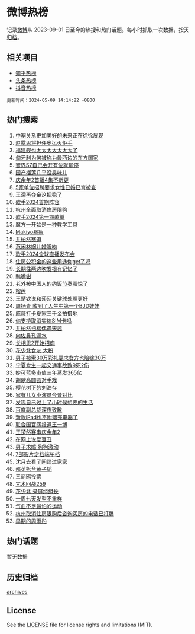 # 微博热榜

记录[微博](https://www.weibo.com)从 2023-09-01 日至今的热搜和热门话题。每小时抓取一次数据，按天[归档](archives)。

## 相关项目

- [知乎热榜](https://github.com/hotarchive/zhihu)
- [头条热榜](https://github.com/hotarchive/toutiao)
- [抖音热榜](https://github.com/hotarchive/douyin)


`更新时间：2024-05-09 14:14:22 +0800`

## 热门搜索

1. [中塞关系更加美好的未来正在徐徐展现](https://m.weibo.cn/search?containerid=100103type%3D1%26t%3D10%26q%3D%23%E4%B8%AD%E5%A1%9E%E5%85%B3%E7%B3%BB%E6%9B%B4%E5%8A%A0%E7%BE%8E%E5%A5%BD%E7%9A%84%E6%9C%AA%E6%9D%A5%E6%AD%A3%E5%9C%A8%E5%BE%90%E5%BE%90%E5%B1%95%E7%8E%B0%23&stream_entry_id=51&isnewpage=1&extparam=seat%3D1%26pos%3D0%26stream_entry_id%3D51%26filter_type%3Drealtimehot%26q%3D%2523%25E4%25B8%25AD%25E5%25A1%259E%25E5%2585%25B3%25E7%25B3%25BB%25E6%259B%25B4%25E5%258A%25A0%25E7%25BE%258E%25E5%25A5%25BD%25E7%259A%2584%25E6%259C%25AA%25E6%259D%25A5%25E6%25AD%25A3%25E5%259C%25A8%25E5%25BE%2590%25E5%25BE%2590%25E5%25B1%2595%25E7%258E%25B0%2523%26c_type%3D51%26dgr%3D0%26cate%3D10103%26display_time%3D1715235261%26pre_seqid%3D171523526138602980896)
1. [赵露思将担任奥运火炬手](https://m.weibo.cn/search?containerid=100103type%3D1%26t%3D10%26q%3D%23%E8%B5%B5%E9%9C%B2%E6%80%9D%E5%B0%86%E6%8B%85%E4%BB%BB%E5%A5%A5%E8%BF%90%E7%81%AB%E7%82%AC%E6%89%8B%23&stream_entry_id=31&isnewpage=1&extparam=seat%3D1%26cate%3D5001%26realpos%3D1%26pos%3D0%26stream_entry_id%3D31%26band_rank%3D1%26flag%3D2%26lcate%3D5001%26filter_type%3Drealtimehot%26q%3D%2523%25E8%25B5%25B5%25E9%259C%25B2%25E6%2580%259D%25E5%25B0%2586%25E6%258B%2585%25E4%25BB%25BB%25E5%25A5%25A5%25E8%25BF%2590%25E7%2581%25AB%25E7%2582%25AC%25E6%2589%258B%2523%26c_type%3D31%26dgr%3D0%26display_time%3D1715235261%26pre_seqid%3D171523526138602980896)
1. [福建舰也太太太太太太大了](https://m.weibo.cn/search?containerid=100103type%3D1%26t%3D10%26q%3D%23%E7%A6%8F%E5%BB%BA%E8%88%B0%E4%B9%9F%E5%A4%AA%E5%A4%AA%E5%A4%AA%E5%A4%AA%E5%A4%AA%E5%A4%AA%E5%A4%A7%E4%BA%86%23&stream_entry_id=31&isnewpage=1&extparam=seat%3D1%26cate%3D5001%26realpos%3D2%26pos%3D1%26stream_entry_id%3D31%26band_rank%3D2%26flag%3D1%26lcate%3D5001%26filter_type%3Drealtimehot%26q%3D%2523%25E7%25A6%258F%25E5%25BB%25BA%25E8%2588%25B0%25E4%25B9%259F%25E5%25A4%25AA%25E5%25A4%25AA%25E5%25A4%25AA%25E5%25A4%25AA%25E5%25A4%25AA%25E5%25A4%25AA%25E5%25A4%25A7%25E4%25BA%2586%2523%26c_type%3D31%26dgr%3D0%26display_time%3D1715235261%26pre_seqid%3D171523526138602980896)
1. [匈牙利为何被称为最西边的东方国家](https://m.weibo.cn/search?containerid=100103type%3D1%26t%3D10%26q%3D%23%E5%8C%88%E7%89%99%E5%88%A9%E4%B8%BA%E4%BD%95%E8%A2%AB%E7%A7%B0%E4%B8%BA%E6%9C%80%E8%A5%BF%E8%BE%B9%E7%9A%84%E4%B8%9C%E6%96%B9%E5%9B%BD%E5%AE%B6%23&stream_entry_id=31&isnewpage=1&extparam=seat%3D1%26cate%3D5001%26realpos%3D3%26pos%3D2%26stream_entry_id%3D31%26band_rank%3D3%26flag%3D0%26lcate%3D5001%26filter_type%3Drealtimehot%26q%3D%2523%25E5%258C%2588%25E7%2589%2599%25E5%2588%25A9%25E4%25B8%25BA%25E4%25BD%2595%25E8%25A2%25AB%25E7%25A7%25B0%25E4%25B8%25BA%25E6%259C%2580%25E8%25A5%25BF%25E8%25BE%25B9%25E7%259A%2584%25E4%25B8%259C%25E6%2596%25B9%25E5%259B%25BD%25E5%25AE%25B6%2523%26c_type%3D31%26dgr%3D0%26display_time%3D1715235261%26pre_seqid%3D171523526138602980896)
1. [智界S7自己会开有位就能停](https://m.weibo.cn/search?containerid=100103type%3D1%26t%3D10%26q%3D%23%E6%99%BA%E7%95%8CS7%E8%87%AA%E5%B7%B1%E4%BC%9A%E5%BC%80%E6%9C%89%E4%BD%8D%E5%B0%B1%E8%83%BD%E5%81%9C%23&stream_entry_id=31&isnewpage=1&extparam=seat%3D1%26cate%3D5001%26topic_ad%3D1%26stream_entry_id%3D31%26band_rank%3D4%26lcate%3D5001%26is_ad_pos%3D1%26pos%3D3%26filter_type%3Drealtimehot%26q%3D%2523%25E6%2599%25BA%25E7%2595%258CS7%25E8%2587%25AA%25E5%25B7%25B1%25E4%25BC%259A%25E5%25BC%2580%25E6%259C%2589%25E4%25BD%258D%25E5%25B0%25B1%25E8%2583%25BD%25E5%2581%259C%2523%26c_type%3D31%26dgr%3D0%26adid%3D235613%26display_time%3D1715235261%26pre_seqid%3D171523526138602980896)
1. [国产榴莲几乎没臭味儿](https://m.weibo.cn/search?containerid=100103type%3D1%26t%3D10%26q%3D%23%E5%9B%BD%E4%BA%A7%E6%A6%B4%E8%8E%B2%E5%87%A0%E4%B9%8E%E6%B2%A1%E8%87%AD%E5%91%B3%E5%84%BF%23&stream_entry_id=31&isnewpage=1&extparam=seat%3D1%26cate%3D5001%26realpos%3D4%26pos%3D4%26stream_entry_id%3D31%26band_rank%3D4%26flag%3D2%26lcate%3D5001%26filter_type%3Drealtimehot%26q%3D%2523%25E5%259B%25BD%25E4%25BA%25A7%25E6%25A6%25B4%25E8%258E%25B2%25E5%2587%25A0%25E4%25B9%258E%25E6%25B2%25A1%25E8%2587%25AD%25E5%2591%25B3%25E5%2584%25BF%2523%26c_type%3D31%26dgr%3D0%26display_time%3D1715235261%26pre_seqid%3D171523526138602980896)
1. [庆余年2首播4集不断更](https://m.weibo.cn/search?containerid=100103type%3D1%26t%3D10%26q%3D%23%E5%BA%86%E4%BD%99%E5%B9%B42%E9%A6%96%E6%92%AD4%E9%9B%86%E4%B8%8D%E6%96%AD%E6%9B%B4%23&stream_entry_id=31&isnewpage=1&extparam=seat%3D1%26cate%3D5001%26realpos%3D5%26pos%3D5%26stream_entry_id%3D31%26band_rank%3D5%26flag%3D16%26lcate%3D5001%26filter_type%3Drealtimehot%26q%3D%2523%25E5%25BA%2586%25E4%25BD%2599%25E5%25B9%25B42%25E9%25A6%2596%25E6%2592%25AD4%25E9%259B%2586%25E4%25B8%258D%25E6%2596%25AD%25E6%259B%25B4%2523%26c_type%3D31%26dgr%3D0%26display_time%3D1715235261%26pre_seqid%3D171523526138602980896)
1. [5家单位招聘要求女性已婚已育被查](https://m.weibo.cn/search?containerid=100103type%3D1%26t%3D10%26q%3D%235%E5%AE%B6%E5%8D%95%E4%BD%8D%E6%8B%9B%E8%81%98%E8%A6%81%E6%B1%82%E5%A5%B3%E6%80%A7%E5%B7%B2%E5%A9%9A%E5%B7%B2%E8%82%B2%E8%A2%AB%E6%9F%A5%23&stream_entry_id=31&isnewpage=1&extparam=seat%3D1%26cate%3D5001%26realpos%3D6%26pos%3D6%26stream_entry_id%3D31%26band_rank%3D6%26flag%3D0%26lcate%3D5001%26filter_type%3Drealtimehot%26q%3D%25235%25E5%25AE%25B6%25E5%258D%2595%25E4%25BD%258D%25E6%258B%259B%25E8%2581%2598%25E8%25A6%2581%25E6%25B1%2582%25E5%25A5%25B3%25E6%2580%25A7%25E5%25B7%25B2%25E5%25A9%259A%25E5%25B7%25B2%25E8%2582%25B2%25E8%25A2%25AB%25E6%259F%25A5%2523%26c_type%3D31%26dgr%3D0%26display_time%3D1715235261%26pre_seqid%3D171523526138602980896)
1. [王濛再夺金这把稳了](https://m.weibo.cn/search?containerid=100103type%3D1%26t%3D10%26q%3D%23%E7%8E%8B%E6%BF%9B%E5%86%8D%E5%A4%BA%E9%87%91%E8%BF%99%E6%8A%8A%E7%A8%B3%E4%BA%86%23&stream_entry_id=31&isnewpage=1&extparam=seat%3D1%26cate%3D5001%26topic_ad%3D1%26stream_entry_id%3D31%26band_rank%3D7%26lcate%3D5001%26is_ad_pos%3D1%26pos%3D7%26filter_type%3Drealtimehot%26q%3D%2523%25E7%258E%258B%25E6%25BF%259B%25E5%2586%258D%25E5%25A4%25BA%25E9%2587%2591%25E8%25BF%2599%25E6%258A%258A%25E7%25A8%25B3%25E4%25BA%2586%2523%26c_type%3D31%26dgr%3D0%26adid%3D235643%26display_time%3D1715235261%26pre_seqid%3D171523526138602980896)
1. [歌手2024首期阵容](https://m.weibo.cn/search?containerid=100103type%3D1%26t%3D10%26q%3D%23%E6%AD%8C%E6%89%8B2024%E9%A6%96%E6%9C%9F%E9%98%B5%E5%AE%B9%23&stream_entry_id=31&isnewpage=1&extparam=seat%3D1%26cate%3D5001%26realpos%3D7%26pos%3D8%26stream_entry_id%3D31%26band_rank%3D7%26flag%3D1%26lcate%3D5001%26filter_type%3Drealtimehot%26q%3D%2523%25E6%25AD%258C%25E6%2589%258B2024%25E9%25A6%2596%25E6%259C%259F%25E9%2598%25B5%25E5%25AE%25B9%2523%26c_type%3D31%26dgr%3D0%26display_time%3D1715235261%26pre_seqid%3D171523526138602980896)
1. [杭州全面取消住房限购](https://m.weibo.cn/search?containerid=100103type%3D1%26t%3D10%26q%3D%23%E6%9D%AD%E5%B7%9E%E5%85%A8%E9%9D%A2%E5%8F%96%E6%B6%88%E4%BD%8F%E6%88%BF%E9%99%90%E8%B4%AD%23&stream_entry_id=31&isnewpage=1&extparam=seat%3D1%26cate%3D5001%26realpos%3D8%26pos%3D9%26stream_entry_id%3D31%26band_rank%3D8%26flag%3D0%26lcate%3D5001%26filter_type%3Drealtimehot%26q%3D%2523%25E6%259D%25AD%25E5%25B7%259E%25E5%2585%25A8%25E9%259D%25A2%25E5%258F%2596%25E6%25B6%2588%25E4%25BD%258F%25E6%2588%25BF%25E9%2599%2590%25E8%25B4%25AD%2523%26c_type%3D31%26dgr%3D0%26display_time%3D1715235261%26pre_seqid%3D171523526138602980896)
1. [歌手2024第一期歌单](https://m.weibo.cn/search?containerid=100103type%3D1%26t%3D10%26q%3D%23%E6%AD%8C%E6%89%8B2024%E7%AC%AC%E4%B8%80%E6%9C%9F%E6%AD%8C%E5%8D%95%23&stream_entry_id=31&isnewpage=1&extparam=seat%3D1%26cate%3D5001%26realpos%3D9%26pos%3D10%26stream_entry_id%3D31%26band_rank%3D9%26flag%3D1%26lcate%3D5001%26filter_type%3Drealtimehot%26q%3D%2523%25E6%25AD%258C%25E6%2589%258B2024%25E7%25AC%25AC%25E4%25B8%2580%25E6%259C%259F%25E6%25AD%258C%25E5%258D%2595%2523%26c_type%3D31%26dgr%3D0%26display_time%3D1715235261%26pre_seqid%3D171523526138602980896)
1. [魔方一开始是一种教学工具](https://m.weibo.cn/search?containerid=100103type%3D1%26t%3D10%26q%3D%23%E9%AD%94%E6%96%B9%E4%B8%80%E5%BC%80%E5%A7%8B%E6%98%AF%E4%B8%80%E7%A7%8D%E6%95%99%E5%AD%A6%E5%B7%A5%E5%85%B7%23&stream_entry_id=31&isnewpage=1&extparam=seat%3D1%26cate%3D5001%26realpos%3D10%26pos%3D11%26stream_entry_id%3D31%26band_rank%3D10%26flag%3D1%26lcate%3D5001%26filter_type%3Drealtimehot%26q%3D%2523%25E9%25AD%2594%25E6%2596%25B9%25E4%25B8%2580%25E5%25BC%2580%25E5%25A7%258B%25E6%2598%25AF%25E4%25B8%2580%25E7%25A7%258D%25E6%2595%2599%25E5%25AD%25A6%25E5%25B7%25A5%25E5%2585%25B7%2523%26c_type%3D31%26dgr%3D0%26display_time%3D1715235261%26pre_seqid%3D171523526138602980896)
1. [Makiyo暴瘦](https://m.weibo.cn/search?containerid=100103type%3D1%26t%3D10%26q%3D%23Makiyo%E6%9A%B4%E7%98%A6%23&stream_entry_id=31&isnewpage=1&extparam=seat%3D1%26cate%3D5001%26realpos%3D11%26pos%3D12%26stream_entry_id%3D31%26band_rank%3D11%26flag%3D1%26lcate%3D5001%26filter_type%3Drealtimehot%26q%3D%2523Makiyo%25E6%259A%25B4%25E7%2598%25A6%2523%26c_type%3D31%26dgr%3D0%26display_time%3D1715235261%26pre_seqid%3D171523526138602980896)
1. [井柏然赛道](https://m.weibo.cn/search?containerid=100103type%3D1%26t%3D10%26q%3D%E4%BA%95%E6%9F%8F%E7%84%B6%E8%B5%9B%E9%81%93&stream_entry_id=31&isnewpage=1&extparam=seat%3D1%26cate%3D5001%26realpos%3D12%26pos%3D13%26stream_entry_id%3D31%26band_rank%3D12%26flag%3D1%26lcate%3D5001%26filter_type%3Drealtimehot%26q%3D%25E4%25BA%2595%25E6%259F%258F%25E7%2584%25B6%25E8%25B5%259B%25E9%2581%2593%26c_type%3D31%26dgr%3D0%26display_time%3D1715235261%26pre_seqid%3D171523526138602980896)
1. [范闲林婉儿婚服吻](https://m.weibo.cn/search?containerid=100103type%3D1%26t%3D10%26q%3D%23%E8%8C%83%E9%97%B2%E6%9E%97%E5%A9%89%E5%84%BF%E5%A9%9A%E6%9C%8D%E5%90%BB%23&stream_entry_id=31&isnewpage=1&extparam=seat%3D1%26cate%3D5001%26realpos%3D13%26pos%3D14%26stream_entry_id%3D31%26band_rank%3D13%26flag%3D1%26lcate%3D5001%26filter_type%3Drealtimehot%26q%3D%2523%25E8%258C%2583%25E9%2597%25B2%25E6%259E%2597%25E5%25A9%2589%25E5%2584%25BF%25E5%25A9%259A%25E6%259C%258D%25E5%2590%25BB%2523%26c_type%3D31%26dgr%3D0%26display_time%3D1715235261%26pre_seqid%3D171523526138602980896)
1. [歌手2024全球直播发布会](https://m.weibo.cn/search?containerid=100103type%3D1%26t%3D10%26q%3D%E6%AD%8C%E6%89%8B2024%E5%85%A8%E7%90%83%E7%9B%B4%E6%92%AD%E5%8F%91%E5%B8%83%E4%BC%9A&stream_entry_id=31&isnewpage=1&extparam=seat%3D1%26cate%3D5001%26realpos%3D14%26pos%3D15%26stream_entry_id%3D31%26band_rank%3D14%26flag%3D1%26lcate%3D5001%26filter_type%3Drealtimehot%26q%3D%25E6%25AD%258C%25E6%2589%258B2024%25E5%2585%25A8%25E7%2590%2583%25E7%259B%25B4%25E6%2592%25AD%25E5%258F%2591%25E5%25B8%2583%25E4%25BC%259A%26c_type%3D31%26dgr%3D0%26display_time%3D1715235261%26pre_seqid%3D171523526138602980896)
1. [住房公积金的这些用途你get了吗](https://m.weibo.cn/search?containerid=100103type%3D1%26t%3D10%26q%3D%23%E4%BD%8F%E6%88%BF%E5%85%AC%E7%A7%AF%E9%87%91%E7%9A%84%E8%BF%99%E4%BA%9B%E7%94%A8%E9%80%94%E4%BD%A0get%E4%BA%86%E5%90%97%23&stream_entry_id=31&isnewpage=1&extparam=seat%3D1%26cate%3D5001%26realpos%3D15%26pos%3D16%26stream_entry_id%3D31%26band_rank%3D15%26flag%3D1%26lcate%3D5001%26filter_type%3Drealtimehot%26q%3D%2523%25E4%25BD%258F%25E6%2588%25BF%25E5%2585%25AC%25E7%25A7%25AF%25E9%2587%2591%25E7%259A%2584%25E8%25BF%2599%25E4%25BA%259B%25E7%2594%25A8%25E9%2580%2594%25E4%25BD%25A0get%25E4%25BA%2586%25E5%2590%2597%2523%26c_type%3D31%26dgr%3D0%26display_time%3D1715235261%26pre_seqid%3D171523526138602980896)
1. [长期往两边吹发根有记忆了](https://m.weibo.cn/search?containerid=100103type%3D1%26t%3D10%26q%3D%E9%95%BF%E6%9C%9F%E5%BE%80%E4%B8%A4%E8%BE%B9%E5%90%B9%E5%8F%91%E6%A0%B9%E6%9C%89%E8%AE%B0%E5%BF%86%E4%BA%86&stream_entry_id=31&isnewpage=1&extparam=seat%3D1%26cate%3D5001%26realpos%3D16%26pos%3D17%26stream_entry_id%3D31%26band_rank%3D16%26flag%3D0%26lcate%3D5001%26filter_type%3Drealtimehot%26q%3D%25E9%2595%25BF%25E6%259C%259F%25E5%25BE%2580%25E4%25B8%25A4%25E8%25BE%25B9%25E5%2590%25B9%25E5%258F%2591%25E6%25A0%25B9%25E6%259C%2589%25E8%25AE%25B0%25E5%25BF%2586%25E4%25BA%2586%26c_type%3D31%26dgr%3D0%26display_time%3D1715235261%26pre_seqid%3D171523526138602980896)
1. [鸭嘴钳](https://m.weibo.cn/search?containerid=100103type%3D1%26t%3D10%26q%3D%E9%B8%AD%E5%98%B4%E9%92%B3&stream_entry_id=31&isnewpage=1&extparam=seat%3D1%26cate%3D5001%26realpos%3D17%26pos%3D18%26stream_entry_id%3D31%26band_rank%3D17%26flag%3D0%26lcate%3D5001%26filter_type%3Drealtimehot%26q%3D%25E9%25B8%25AD%25E5%2598%25B4%25E9%2592%25B3%26c_type%3D31%26dgr%3D0%26display_time%3D1715235261%26pre_seqid%3D171523526138602980896)
1. [老外被中国人的约饭节奏震惊了](https://m.weibo.cn/search?containerid=100103type%3D1%26t%3D10%26q%3D%23%E8%80%81%E5%A4%96%E8%A2%AB%E4%B8%AD%E5%9B%BD%E4%BA%BA%E7%9A%84%E7%BA%A6%E9%A5%AD%E8%8A%82%E5%A5%8F%E9%9C%87%E6%83%8A%E4%BA%86%23&stream_entry_id=31&isnewpage=1&extparam=seat%3D1%26cate%3D5001%26realpos%3D18%26pos%3D19%26stream_entry_id%3D31%26band_rank%3D18%26flag%3D0%26lcate%3D5001%26filter_type%3Drealtimehot%26q%3D%2523%25E8%2580%2581%25E5%25A4%2596%25E8%25A2%25AB%25E4%25B8%25AD%25E5%259B%25BD%25E4%25BA%25BA%25E7%259A%2584%25E7%25BA%25A6%25E9%25A5%25AD%25E8%258A%2582%25E5%25A5%258F%25E9%259C%2587%25E6%2583%258A%25E4%25BA%2586%2523%26c_type%3D31%26dgr%3D0%26display_time%3D1715235261%26pre_seqid%3D171523526138602980896)
1. [榴莲](https://m.weibo.cn/search?containerid=100103type%3D1%26t%3D10%26q%3D%E6%A6%B4%E8%8E%B2&stream_entry_id=31&isnewpage=1&extparam=seat%3D1%26cate%3D5001%26realpos%3D19%26pos%3D20%26stream_entry_id%3D31%26band_rank%3D19%26flag%3D1%26lcate%3D5001%26filter_type%3Drealtimehot%26q%3D%25E6%25A6%25B4%25E8%258E%25B2%26c_type%3D31%26dgr%3D0%26display_time%3D1715235261%26pre_seqid%3D171523526138602980896)
1. [王楚钦说和莎莎关键球处理更好](https://m.weibo.cn/search?containerid=100103type%3D1%26t%3D10%26q%3D%23%E7%8E%8B%E6%A5%9A%E9%92%A6%E8%AF%B4%E5%92%8C%E8%8E%8E%E8%8E%8E%E5%85%B3%E9%94%AE%E7%90%83%E5%A4%84%E7%90%86%E6%9B%B4%E5%A5%BD%23&stream_entry_id=31&isnewpage=1&extparam=seat%3D1%26cate%3D5001%26realpos%3D20%26pos%3D21%26stream_entry_id%3D31%26band_rank%3D20%26flag%3D1%26lcate%3D5001%26filter_type%3Drealtimehot%26q%3D%2523%25E7%258E%258B%25E6%25A5%259A%25E9%2592%25A6%25E8%25AF%25B4%25E5%2592%258C%25E8%258E%258E%25E8%258E%258E%25E5%2585%25B3%25E9%2594%25AE%25E7%2590%2583%25E5%25A4%2584%25E7%2590%2586%25E6%259B%25B4%25E5%25A5%25BD%2523%26c_type%3D31%26dgr%3D0%26display_time%3D1715235261%26pre_seqid%3D171523526138602980896)
1. [周扬青 收到了人生中第一个BJD娃娃](https://m.weibo.cn/search?containerid=100103type%3D1%26t%3D10%26q%3D%E5%91%A8%E6%89%AC%E9%9D%92+%E6%94%B6%E5%88%B0%E4%BA%86%E4%BA%BA%E7%94%9F%E4%B8%AD%E7%AC%AC%E4%B8%80%E4%B8%AABJD%E5%A8%83%E5%A8%83&stream_entry_id=31&isnewpage=1&extparam=seat%3D1%26cate%3D5001%26realpos%3D21%26pos%3D22%26stream_entry_id%3D31%26band_rank%3D21%26flag%3D2%26lcate%3D5001%26filter_type%3Drealtimehot%26q%3D%25E5%2591%25A8%25E6%2589%25AC%25E9%259D%2592%2520%25E6%2594%25B6%25E5%2588%25B0%25E4%25BA%2586%25E4%25BA%25BA%25E7%2594%259F%25E4%25B8%25AD%25E7%25AC%25AC%25E4%25B8%2580%25E4%25B8%25AABJD%25E5%25A8%2583%25E5%25A8%2583%26c_type%3D31%26dgr%3D0%26display_time%3D1715235261%26pre_seqid%3D171523526138602980896)
1. [戚薇打卡夏家三千金拍摄地](https://m.weibo.cn/search?containerid=100103type%3D1%26t%3D10%26q%3D%23%E6%88%9A%E8%96%87%E6%89%93%E5%8D%A1%E5%A4%8F%E5%AE%B6%E4%B8%89%E5%8D%83%E9%87%91%E6%8B%8D%E6%91%84%E5%9C%B0%23&stream_entry_id=31&isnewpage=1&extparam=seat%3D1%26cate%3D5001%26realpos%3D22%26pos%3D23%26stream_entry_id%3D31%26band_rank%3D22%26flag%3D1%26lcate%3D5001%26filter_type%3Drealtimehot%26q%3D%2523%25E6%2588%259A%25E8%2596%2587%25E6%2589%2593%25E5%258D%25A1%25E5%25A4%258F%25E5%25AE%25B6%25E4%25B8%2589%25E5%258D%2583%25E9%2587%2591%25E6%258B%258D%25E6%2591%2584%25E5%259C%25B0%2523%26c_type%3D31%26dgr%3D0%26display_time%3D1715235261%26pre_seqid%3D171523526138602980896)
1. [你支持取消实体SIM卡吗](https://m.weibo.cn/search?containerid=100103type%3D1%26t%3D10%26q%3D%23%E4%BD%A0%E6%94%AF%E6%8C%81%E5%8F%96%E6%B6%88%E5%AE%9E%E4%BD%93SIM%E5%8D%A1%E5%90%97%23&stream_entry_id=31&isnewpage=1&extparam=seat%3D1%26cate%3D5001%26realpos%3D23%26pos%3D24%26stream_entry_id%3D31%26band_rank%3D23%26flag%3D0%26lcate%3D5001%26filter_type%3Drealtimehot%26q%3D%2523%25E4%25BD%25A0%25E6%2594%25AF%25E6%258C%2581%25E5%258F%2596%25E6%25B6%2588%25E5%25AE%259E%25E4%25BD%2593SIM%25E5%258D%25A1%25E5%2590%2597%2523%26c_type%3D31%26dgr%3D0%26display_time%3D1715235261%26pre_seqid%3D171523526138602980896)
1. [井柏然扫楼偶遇宋茜](https://m.weibo.cn/search?containerid=100103type%3D1%26t%3D10%26q%3D%23%E4%BA%95%E6%9F%8F%E7%84%B6%E6%89%AB%E6%A5%BC%E5%81%B6%E9%81%87%E5%AE%8B%E8%8C%9C%23&stream_entry_id=31&isnewpage=1&extparam=seat%3D1%26cate%3D5001%26realpos%3D24%26pos%3D25%26stream_entry_id%3D31%26band_rank%3D24%26flag%3D1%26lcate%3D5001%26filter_type%3Drealtimehot%26q%3D%2523%25E4%25BA%2595%25E6%259F%258F%25E7%2584%25B6%25E6%2589%25AB%25E6%25A5%25BC%25E5%2581%25B6%25E9%2581%2587%25E5%25AE%258B%25E8%258C%259C%2523%26c_type%3D31%26dgr%3D0%26display_time%3D1715235261%26pre_seqid%3D171523526138602980896)
1. [向佐鼻孔漏水](https://m.weibo.cn/search?containerid=100103type%3D1%26t%3D10%26q%3D%23%E5%90%91%E4%BD%90%E9%BC%BB%E5%AD%94%E6%BC%8F%E6%B0%B4%23&stream_entry_id=31&isnewpage=1&extparam=seat%3D1%26cate%3D5001%26realpos%3D25%26pos%3D26%26stream_entry_id%3D31%26band_rank%3D25%26flag%3D1%26lcate%3D5001%26filter_type%3Drealtimehot%26q%3D%2523%25E5%2590%2591%25E4%25BD%2590%25E9%25BC%25BB%25E5%25AD%2594%25E6%25BC%258F%25E6%25B0%25B4%2523%26c_type%3D31%26dgr%3D0%26display_time%3D1715235261%26pre_seqid%3D171523526138602980896)
1. [长相思2开始招商](https://m.weibo.cn/search?containerid=100103type%3D1%26t%3D10%26q%3D%23%E9%95%BF%E7%9B%B8%E6%80%9D2%E5%BC%80%E5%A7%8B%E6%8B%9B%E5%95%86%23&stream_entry_id=31&isnewpage=1&extparam=seat%3D1%26cate%3D5001%26realpos%3D26%26pos%3D27%26stream_entry_id%3D31%26band_rank%3D26%26flag%3D1%26lcate%3D5001%26filter_type%3Drealtimehot%26q%3D%2523%25E9%2595%25BF%25E7%259B%25B8%25E6%2580%259D2%25E5%25BC%2580%25E5%25A7%258B%25E6%258B%259B%25E5%2595%2586%2523%26c_type%3D31%26dgr%3D0%26display_time%3D1715235261%26pre_seqid%3D171523526138602980896)
1. [花少北女友 大粉](https://m.weibo.cn/search?containerid=100103type%3D1%26t%3D10%26q%3D%E8%8A%B1%E5%B0%91%E5%8C%97%E5%A5%B3%E5%8F%8B+%E5%A4%A7%E7%B2%89&stream_entry_id=31&isnewpage=1&extparam=seat%3D1%26cate%3D5001%26realpos%3D27%26pos%3D28%26stream_entry_id%3D31%26band_rank%3D27%26flag%3D0%26lcate%3D5001%26filter_type%3Drealtimehot%26q%3D%25E8%258A%25B1%25E5%25B0%2591%25E5%258C%2597%25E5%25A5%25B3%25E5%258F%258B%2520%25E5%25A4%25A7%25E7%25B2%2589%26c_type%3D31%26dgr%3D0%26display_time%3D1715235261%26pre_seqid%3D171523526138602980896)
1. [男子被索30万彩礼要求女方也陪嫁30万](https://m.weibo.cn/search?containerid=100103type%3D1%26t%3D10%26q%3D%23%E7%94%B7%E5%AD%90%E8%A2%AB%E7%B4%A230%E4%B8%87%E5%BD%A9%E7%A4%BC%E8%A6%81%E6%B1%82%E5%A5%B3%E6%96%B9%E4%B9%9F%E9%99%AA%E5%AB%8130%E4%B8%87%23&stream_entry_id=31&isnewpage=1&extparam=seat%3D1%26cate%3D5001%26realpos%3D28%26pos%3D29%26stream_entry_id%3D31%26band_rank%3D28%26flag%3D1%26lcate%3D5001%26filter_type%3Drealtimehot%26q%3D%2523%25E7%2594%25B7%25E5%25AD%2590%25E8%25A2%25AB%25E7%25B4%25A230%25E4%25B8%2587%25E5%25BD%25A9%25E7%25A4%25BC%25E8%25A6%2581%25E6%25B1%2582%25E5%25A5%25B3%25E6%2596%25B9%25E4%25B9%259F%25E9%2599%25AA%25E5%25AB%258130%25E4%25B8%2587%2523%26c_type%3D31%26dgr%3D0%26display_time%3D1715235261%26pre_seqid%3D171523526138602980896)
1. [宁夏发生一起交通事故致9死2伤](https://m.weibo.cn/search?containerid=100103type%3D1%26t%3D10%26q%3D%23%E5%AE%81%E5%A4%8F%E5%8F%91%E7%94%9F%E4%B8%80%E8%B5%B7%E4%BA%A4%E9%80%9A%E4%BA%8B%E6%95%85%E8%87%B49%E6%AD%BB2%E4%BC%A4%23&stream_entry_id=31&isnewpage=1&extparam=seat%3D1%26cate%3D5001%26realpos%3D29%26pos%3D30%26stream_entry_id%3D31%26band_rank%3D29%26flag%3D0%26lcate%3D5001%26filter_type%3Drealtimehot%26q%3D%2523%25E5%25AE%2581%25E5%25A4%258F%25E5%258F%2591%25E7%2594%259F%25E4%25B8%2580%25E8%25B5%25B7%25E4%25BA%25A4%25E9%2580%259A%25E4%25BA%258B%25E6%2595%2585%25E8%2587%25B49%25E6%25AD%25BB2%25E4%25BC%25A4%2523%26c_type%3D31%26dgr%3D0%26display_time%3D1715235261%26pre_seqid%3D171523526138602980896)
1. [妙可蓝多市值三年蒸发365亿](https://m.weibo.cn/search?containerid=100103type%3D1%26t%3D10%26q%3D%23%E5%A6%99%E5%8F%AF%E8%93%9D%E5%A4%9A%E5%B8%82%E5%80%BC%E4%B8%89%E5%B9%B4%E8%92%B8%E5%8F%91365%E4%BA%BF%23&stream_entry_id=31&isnewpage=1&extparam=seat%3D1%26cate%3D5001%26realpos%3D30%26pos%3D31%26stream_entry_id%3D31%26band_rank%3D30%26flag%3D0%26lcate%3D5001%26filter_type%3Drealtimehot%26q%3D%2523%25E5%25A6%2599%25E5%258F%25AF%25E8%2593%259D%25E5%25A4%259A%25E5%25B8%2582%25E5%2580%25BC%25E4%25B8%2589%25E5%25B9%25B4%25E8%2592%25B8%25E5%258F%2591365%25E4%25BA%25BF%2523%26c_type%3D31%26dgr%3D0%26display_time%3D1715235261%26pre_seqid%3D171523526138602980896)
1. [胡歌高圆圆对手戏](https://m.weibo.cn/search?containerid=100103type%3D1%26t%3D10%26q%3D%23%E8%83%A1%E6%AD%8C%E9%AB%98%E5%9C%86%E5%9C%86%E5%AF%B9%E6%89%8B%E6%88%8F%23&stream_entry_id=31&isnewpage=1&extparam=seat%3D1%26cate%3D5001%26realpos%3D31%26pos%3D32%26stream_entry_id%3D31%26band_rank%3D31%26flag%3D1%26lcate%3D5001%26filter_type%3Drealtimehot%26q%3D%2523%25E8%2583%25A1%25E6%25AD%258C%25E9%25AB%2598%25E5%259C%2586%25E5%259C%2586%25E5%25AF%25B9%25E6%2589%258B%25E6%2588%258F%2523%26c_type%3D31%26dgr%3D0%26display_time%3D1715235261%26pre_seqid%3D171523526138602980896)
1. [樱花树下的刘浩存](https://m.weibo.cn/search?containerid=100103type%3D1%26t%3D10%26q%3D%23%E6%A8%B1%E8%8A%B1%E6%A0%91%E4%B8%8B%E7%9A%84%E5%88%98%E6%B5%A9%E5%AD%98%23&stream_entry_id=31&isnewpage=1&extparam=seat%3D1%26cate%3D5001%26realpos%3D32%26pos%3D33%26stream_entry_id%3D31%26band_rank%3D32%26flag%3D1%26lcate%3D5001%26filter_type%3Drealtimehot%26q%3D%2523%25E6%25A8%25B1%25E8%258A%25B1%25E6%25A0%2591%25E4%25B8%258B%25E7%259A%2584%25E5%2588%2598%25E6%25B5%25A9%25E5%25AD%2598%2523%26c_type%3D31%26dgr%3D0%26display_time%3D1715235261%26pre_seqid%3D171523526138602980896)
1. [家有儿女小演员今昔对比](https://m.weibo.cn/search?containerid=100103type%3D1%26t%3D10%26q%3D%E5%AE%B6%E6%9C%89%E5%84%BF%E5%A5%B3%E5%B0%8F%E6%BC%94%E5%91%98%E4%BB%8A%E6%98%94%E5%AF%B9%E6%AF%94&stream_entry_id=31&isnewpage=1&extparam=seat%3D1%26cate%3D5001%26realpos%3D33%26pos%3D34%26stream_entry_id%3D31%26band_rank%3D33%26flag%3D0%26lcate%3D5001%26filter_type%3Drealtimehot%26q%3D%25E5%25AE%25B6%25E6%259C%2589%25E5%2584%25BF%25E5%25A5%25B3%25E5%25B0%258F%25E6%25BC%2594%25E5%2591%2598%25E4%25BB%258A%25E6%2598%2594%25E5%25AF%25B9%25E6%25AF%2594%26c_type%3D31%26dgr%3D0%26display_time%3D1715235261%26pre_seqid%3D171523526138602980896)
1. [发现自己过上了小时候想要的生活](https://m.weibo.cn/search?containerid=100103type%3D1%26t%3D10%26q%3D%23%E5%8F%91%E7%8E%B0%E8%87%AA%E5%B7%B1%E8%BF%87%E4%B8%8A%E4%BA%86%E5%B0%8F%E6%97%B6%E5%80%99%E6%83%B3%E8%A6%81%E7%9A%84%E7%94%9F%E6%B4%BB%23&stream_entry_id=31&isnewpage=1&extparam=seat%3D1%26cate%3D5001%26realpos%3D34%26pos%3D35%26stream_entry_id%3D31%26band_rank%3D34%26flag%3D1%26lcate%3D5001%26filter_type%3Drealtimehot%26q%3D%2523%25E5%258F%2591%25E7%258E%25B0%25E8%2587%25AA%25E5%25B7%25B1%25E8%25BF%2587%25E4%25B8%258A%25E4%25BA%2586%25E5%25B0%258F%25E6%2597%25B6%25E5%2580%2599%25E6%2583%25B3%25E8%25A6%2581%25E7%259A%2584%25E7%2594%259F%25E6%25B4%25BB%2523%26c_type%3D31%26dgr%3D0%26display_time%3D1715235261%26pre_seqid%3D171523526138602980896)
1. [百度副总裁深夜致歉](https://m.weibo.cn/search?containerid=100103type%3D1%26t%3D10%26q%3D%23%E7%99%BE%E5%BA%A6%E5%89%AF%E6%80%BB%E8%A3%81%E6%B7%B1%E5%A4%9C%E8%87%B4%E6%AD%89%23&stream_entry_id=31&isnewpage=1&extparam=seat%3D1%26cate%3D5001%26realpos%3D35%26pos%3D36%26stream_entry_id%3D31%26band_rank%3D35%26flag%3D0%26lcate%3D5001%26filter_type%3Drealtimehot%26q%3D%2523%25E7%2599%25BE%25E5%25BA%25A6%25E5%2589%25AF%25E6%2580%25BB%25E8%25A3%2581%25E6%25B7%25B1%25E5%25A4%259C%25E8%2587%25B4%25E6%25AD%2589%2523%26c_type%3D31%26dgr%3D0%26display_time%3D1715235261%26pre_seqid%3D171523526138602980896)
1. [新款iPad也不附赠充电器了](https://m.weibo.cn/search?containerid=100103type%3D1%26t%3D10%26q%3D%23%E6%96%B0%E6%AC%BEiPad%E4%B9%9F%E4%B8%8D%E9%99%84%E8%B5%A0%E5%85%85%E7%94%B5%E5%99%A8%E4%BA%86%23&stream_entry_id=31&isnewpage=1&extparam=seat%3D1%26cate%3D5001%26realpos%3D36%26pos%3D37%26stream_entry_id%3D31%26band_rank%3D36%26flag%3D0%26lcate%3D5001%26filter_type%3Drealtimehot%26q%3D%2523%25E6%2596%25B0%25E6%25AC%25BEiPad%25E4%25B9%259F%25E4%25B8%258D%25E9%2599%2584%25E8%25B5%25A0%25E5%2585%2585%25E7%2594%25B5%25E5%2599%25A8%25E4%25BA%2586%2523%26c_type%3D31%26dgr%3D0%26display_time%3D1715235261%26pre_seqid%3D171523526138602980896)
1. [联合国官网报道王一博](https://m.weibo.cn/search?containerid=100103type%3D1%26t%3D10%26q%3D%23%E8%81%94%E5%90%88%E5%9B%BD%E5%AE%98%E7%BD%91%E6%8A%A5%E9%81%93%E7%8E%8B%E4%B8%80%E5%8D%9A%23&stream_entry_id=31&isnewpage=1&extparam=seat%3D1%26cate%3D5001%26realpos%3D37%26pos%3D38%26stream_entry_id%3D31%26band_rank%3D37%26flag%3D1%26lcate%3D5001%26filter_type%3Drealtimehot%26q%3D%2523%25E8%2581%2594%25E5%2590%2588%25E5%259B%25BD%25E5%25AE%2598%25E7%25BD%2591%25E6%258A%25A5%25E9%2581%2593%25E7%258E%258B%25E4%25B8%2580%25E5%258D%259A%2523%26c_type%3D31%26dgr%3D0%26display_time%3D1715235261%26pre_seqid%3D171523526138602980896)
1. [王楚然客串庆余年2](https://m.weibo.cn/search?containerid=100103type%3D1%26t%3D10%26q%3D%23%E7%8E%8B%E6%A5%9A%E7%84%B6%E5%AE%A2%E4%B8%B2%E5%BA%86%E4%BD%99%E5%B9%B42%23&stream_entry_id=31&isnewpage=1&extparam=seat%3D1%26cate%3D5001%26realpos%3D38%26pos%3D39%26stream_entry_id%3D31%26band_rank%3D38%26flag%3D1%26lcate%3D5001%26filter_type%3Drealtimehot%26q%3D%2523%25E7%258E%258B%25E6%25A5%259A%25E7%2584%25B6%25E5%25AE%25A2%25E4%25B8%25B2%25E5%25BA%2586%25E4%25BD%2599%25E5%25B9%25B42%2523%26c_type%3D31%26dgr%3D0%26display_time%3D1715235261%26pre_seqid%3D171523526138602980896)
1. [在网上说爱豆丑](https://m.weibo.cn/search?containerid=100103type%3D1%26t%3D10%26q%3D%E5%9C%A8%E7%BD%91%E4%B8%8A%E8%AF%B4%E7%88%B1%E8%B1%86%E4%B8%91&stream_entry_id=31&isnewpage=1&extparam=seat%3D1%26cate%3D5001%26realpos%3D39%26pos%3D40%26stream_entry_id%3D31%26band_rank%3D39%26flag%3D1%26lcate%3D5001%26filter_type%3Drealtimehot%26q%3D%25E5%259C%25A8%25E7%25BD%2591%25E4%25B8%258A%25E8%25AF%25B4%25E7%2588%25B1%25E8%25B1%2586%25E4%25B8%2591%26c_type%3D31%26dgr%3D0%26display_time%3D1715235261%26pre_seqid%3D171523526138602980896)
1. [男子求婚 狗狗激动](https://m.weibo.cn/search?containerid=100103type%3D1%26t%3D10%26q%3D%E7%94%B7%E5%AD%90%E6%B1%82%E5%A9%9A+%E7%8B%97%E7%8B%97%E6%BF%80%E5%8A%A8&stream_entry_id=31&isnewpage=1&extparam=seat%3D1%26cate%3D5001%26realpos%3D40%26pos%3D41%26stream_entry_id%3D31%26band_rank%3D40%26flag%3D1%26lcate%3D5001%26filter_type%3Drealtimehot%26q%3D%25E7%2594%25B7%25E5%25AD%2590%25E6%25B1%2582%25E5%25A9%259A%2520%25E7%258B%2597%25E7%258B%2597%25E6%25BF%2580%25E5%258A%25A8%26c_type%3D31%26dgr%3D0%26display_time%3D1715235261%26pre_seqid%3D171523526138602980896)
1. [7部影片定档端午档](https://m.weibo.cn/search?containerid=100103type%3D1%26t%3D10%26q%3D%237%E9%83%A8%E5%BD%B1%E7%89%87%E5%AE%9A%E6%A1%A3%E7%AB%AF%E5%8D%88%E6%A1%A3%23&stream_entry_id=31&isnewpage=1&extparam=seat%3D1%26cate%3D5001%26realpos%3D41%26pos%3D42%26stream_entry_id%3D31%26band_rank%3D41%26flag%3D0%26lcate%3D5001%26filter_type%3Drealtimehot%26q%3D%25237%25E9%2583%25A8%25E5%25BD%25B1%25E7%2589%2587%25E5%25AE%259A%25E6%25A1%25A3%25E7%25AB%25AF%25E5%258D%2588%25E6%25A1%25A3%2523%26c_type%3D31%26dgr%3D0%26display_time%3D1715235261%26pre_seqid%3D171523526138602980896)
1. [沈月去看了间谍过家家](https://m.weibo.cn/search?containerid=100103type%3D1%26t%3D10%26q%3D%23%E6%B2%88%E6%9C%88%E5%8E%BB%E7%9C%8B%E4%BA%86%E9%97%B4%E8%B0%8D%E8%BF%87%E5%AE%B6%E5%AE%B6%23&stream_entry_id=31&isnewpage=1&extparam=seat%3D1%26cate%3D5001%26realpos%3D42%26pos%3D43%26stream_entry_id%3D31%26band_rank%3D42%26flag%3D1%26lcate%3D5001%26filter_type%3Drealtimehot%26q%3D%2523%25E6%25B2%2588%25E6%259C%2588%25E5%258E%25BB%25E7%259C%258B%25E4%25BA%2586%25E9%2597%25B4%25E8%25B0%258D%25E8%25BF%2587%25E5%25AE%25B6%25E5%25AE%25B6%2523%26c_type%3D31%26dgr%3D0%26display_time%3D1715235261%26pre_seqid%3D171523526138602980896)
1. [那英拆台黄子韬](https://m.weibo.cn/search?containerid=100103type%3D1%26t%3D10%26q%3D%23%E9%82%A3%E8%8B%B1%E6%8B%86%E5%8F%B0%E9%BB%84%E5%AD%90%E9%9F%AC%23&stream_entry_id=31&isnewpage=1&extparam=seat%3D1%26cate%3D5001%26realpos%3D43%26pos%3D44%26stream_entry_id%3D31%26band_rank%3D43%26flag%3D1%26lcate%3D5001%26filter_type%3Drealtimehot%26q%3D%2523%25E9%2582%25A3%25E8%258B%25B1%25E6%258B%2586%25E5%258F%25B0%25E9%25BB%2584%25E5%25AD%2590%25E9%259F%25AC%2523%26c_type%3D31%26dgr%3D0%26display_time%3D1715235261%26pre_seqid%3D171523526138602980896)
1. [三丽鸥投票](https://m.weibo.cn/search?containerid=100103type%3D1%26t%3D10%26q%3D%E4%B8%89%E4%B8%BD%E9%B8%A5%E6%8A%95%E7%A5%A8&stream_entry_id=31&isnewpage=1&extparam=seat%3D1%26cate%3D5001%26realpos%3D44%26pos%3D45%26stream_entry_id%3D31%26band_rank%3D44%26flag%3D1%26lcate%3D5001%26filter_type%3Drealtimehot%26q%3D%25E4%25B8%2589%25E4%25B8%25BD%25E9%25B8%25A5%25E6%258A%2595%25E7%25A5%25A8%26c_type%3D31%26dgr%3D0%26display_time%3D1715235261%26pre_seqid%3D171523526138602980896)
1. [咒术回战259](https://m.weibo.cn/search?containerid=100103type%3D1%26t%3D10%26q%3D%E5%92%92%E6%9C%AF%E5%9B%9E%E6%88%98259&stream_entry_id=31&isnewpage=1&extparam=seat%3D1%26cate%3D5001%26realpos%3D45%26pos%3D46%26stream_entry_id%3D31%26band_rank%3D45%26flag%3D0%26lcate%3D5001%26filter_type%3Drealtimehot%26q%3D%25E5%2592%2592%25E6%259C%25AF%25E5%259B%259E%25E6%2588%2598259%26c_type%3D31%26dgr%3D0%26display_time%3D1715235261%26pre_seqid%3D171523526138602980896)
1. [花少北 录屏组组长](https://m.weibo.cn/search?containerid=100103type%3D1%26t%3D10%26q%3D%E8%8A%B1%E5%B0%91%E5%8C%97+%E5%BD%95%E5%B1%8F%E7%BB%84%E7%BB%84%E9%95%BF&stream_entry_id=31&isnewpage=1&extparam=seat%3D1%26cate%3D5001%26realpos%3D46%26pos%3D47%26stream_entry_id%3D31%26band_rank%3D46%26flag%3D0%26lcate%3D5001%26filter_type%3Drealtimehot%26q%3D%25E8%258A%25B1%25E5%25B0%2591%25E5%258C%2597%2520%25E5%25BD%2595%25E5%25B1%258F%25E7%25BB%2584%25E7%25BB%2584%25E9%2595%25BF%26c_type%3D31%26dgr%3D0%26display_time%3D1715235261%26pre_seqid%3D171523526138602980896)
1. [一周七天发型不重样](https://m.weibo.cn/search?containerid=100103type%3D1%26t%3D10%26q%3D%E4%B8%80%E5%91%A8%E4%B8%83%E5%A4%A9%E5%8F%91%E5%9E%8B%E4%B8%8D%E9%87%8D%E6%A0%B7&stream_entry_id=31&isnewpage=1&extparam=seat%3D1%26cate%3D5001%26realpos%3D47%26pos%3D48%26stream_entry_id%3D31%26band_rank%3D47%26flag%3D1%26lcate%3D5001%26filter_type%3Drealtimehot%26q%3D%25E4%25B8%2580%25E5%2591%25A8%25E4%25B8%2583%25E5%25A4%25A9%25E5%258F%2591%25E5%259E%258B%25E4%25B8%258D%25E9%2587%258D%25E6%25A0%25B7%26c_type%3D31%26dgr%3D0%26display_time%3D1715235261%26pre_seqid%3D171523526138602980896)
1. [气血不足最怕的运动](https://m.weibo.cn/search?containerid=100103type%3D1%26t%3D10%26q%3D%E6%B0%94%E8%A1%80%E4%B8%8D%E8%B6%B3%E6%9C%80%E6%80%95%E7%9A%84%E8%BF%90%E5%8A%A8&stream_entry_id=31&isnewpage=1&extparam=seat%3D1%26cate%3D5001%26realpos%3D48%26pos%3D49%26stream_entry_id%3D31%26band_rank%3D48%26flag%3D0%26lcate%3D5001%26filter_type%3Drealtimehot%26q%3D%25E6%25B0%2594%25E8%25A1%2580%25E4%25B8%258D%25E8%25B6%25B3%25E6%259C%2580%25E6%2580%2595%25E7%259A%2584%25E8%25BF%2590%25E5%258A%25A8%26c_type%3D31%26dgr%3D0%26display_time%3D1715235261%26pre_seqid%3D171523526138602980896)
1. [杭州取消住房限购后咨询买房的电话已打爆](https://m.weibo.cn/search?containerid=100103type%3D1%26t%3D10%26q%3D%23%E6%9D%AD%E5%B7%9E%E5%8F%96%E6%B6%88%E4%BD%8F%E6%88%BF%E9%99%90%E8%B4%AD%E5%90%8E%E5%92%A8%E8%AF%A2%E4%B9%B0%E6%88%BF%E7%9A%84%E7%94%B5%E8%AF%9D%E5%B7%B2%E6%89%93%E7%88%86%23&stream_entry_id=31&isnewpage=1&extparam=seat%3D1%26cate%3D5001%26realpos%3D49%26pos%3D50%26stream_entry_id%3D31%26band_rank%3D49%26flag%3D1%26lcate%3D5001%26filter_type%3Drealtimehot%26q%3D%2523%25E6%259D%25AD%25E5%25B7%259E%25E5%258F%2596%25E6%25B6%2588%25E4%25BD%258F%25E6%2588%25BF%25E9%2599%2590%25E8%25B4%25AD%25E5%2590%258E%25E5%2592%25A8%25E8%25AF%25A2%25E4%25B9%25B0%25E6%2588%25BF%25E7%259A%2584%25E7%2594%25B5%25E8%25AF%259D%25E5%25B7%25B2%25E6%2589%2593%25E7%2588%2586%2523%26c_type%3D31%26dgr%3D0%26display_time%3D1715235261%26pre_seqid%3D171523526138602980896)
1. [早期的周雨彤](https://m.weibo.cn/search?containerid=100103type%3D1%26t%3D10%26q%3D%23%E6%97%A9%E6%9C%9F%E7%9A%84%E5%91%A8%E9%9B%A8%E5%BD%A4%23&stream_entry_id=31&isnewpage=1&extparam=seat%3D1%26cate%3D5001%26realpos%3D50%26pos%3D51%26stream_entry_id%3D31%26band_rank%3D50%26flag%3D0%26lcate%3D5001%26filter_type%3Drealtimehot%26q%3D%2523%25E6%2597%25A9%25E6%259C%259F%25E7%259A%2584%25E5%2591%25A8%25E9%259B%25A8%25E5%25BD%25A4%2523%26c_type%3D31%26dgr%3D0%26display_time%3D1715235261%26pre_seqid%3D171523526138602980896)

## 热门话题

暂无数据

## 历史归档

[archives](archives)

## License

See the [LICENSE](LICENSE) file for license rights and limitations (MIT).
